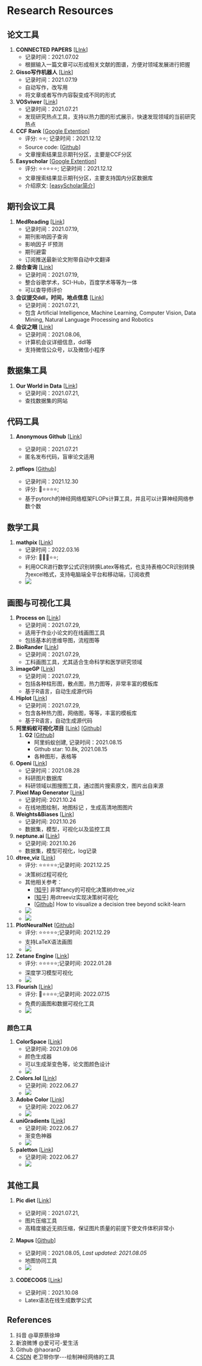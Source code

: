# Research Resources



## 论文工具

1. **CONNECTED PAPERS** [[LInk](https://www.connectedpapers.com/)]
   - 记录时间：2021.07.02
   - 根据输入一篇文章可以形成相关文献的图谱，方便对领域发展进行把握
2. **Gisso写作机器人** [[Link](https://www.giiso.com/#/)]
   - 记录时间：2021.07.19
   - 自动写作，改写用
   - 将文章或者写作内容裂变成不同的形式
3. **VOSviwer** [[Link](https://www.vosviewer.com/)]
   - 记录时间：2021.07.21
   - 发现研究热点工具，支持以热力图的形式展示，快速发现领域的当前研究热点
3. **CCF Rank** [[Google Extention](https://chrome.google.com/webstore/detail/ccfrank/pfcajmbenomfbjnbjhgbnbdjmiklnkie/related)]
   - 评分: ⭐⭐; 记录时间：2021.12.12
   - Source code: [[Github](https://github.com/WenyanLiu/CCFrank4dblp)]
   - 文章搜索结果显示期刊分区，主要是CCF分区
5. **Easyscholar** [[Google Extention](https://chrome.google.com/webstore/detail/easyscholar/njgedjcccpcfmjecccaajkjiphpddfji?hl=en)]
   - 评分: ⭐⭐⭐⭐⭐; 记录时间：2021.12.12
   - 文章搜索结果显示期刊分区，主要支持国内分区数据库
   - 介绍原文: [[easyScholar简介](https://blog.csdn.net/weixin_49328057/article/details/113148625?spm=1001.2014.3001.5502)]



## 期刊会议工具

1. **MedReading** [[Link](https://www.medreading.cn/)]
   - 记录时间：2021.07.19, 
   - 期刊影响因子查询
   - 影响因子 IF预测
   - 期刊避雷
   - 订阅推送最新论文附带自动中文翻译
2. **综合查询** [[Link](http://459.org/)]
   - 记录时间：2021.07.19, 
   - 整合谷歌学术，SCI-Hub，百度学术等等为一体
   - 可以查导师评价
3. **会议提交ddl，时间，地点信息** [[Link](https://jackietseng.github.io/conference_call_for_paper/conferences-with-ccf.html)]
   - 记录时间：2021.07.21, 
   - 包含  Artificial Intelligence, Machine Learning, Computer Vision, Data Mining, Natural Language Processing and Robotics
4. **会议之眼** [[Link](https://www.conferenceeye.cn/#/layout/home)]
   - 记录时间：2021.08.06, 
   - 计算机会议详细信息，ddl等
   - 支持微信公众号，以及微信小程序



## 数据集工具

1. **Our World in Data** [[Link](https://ourworldindata.org/)]
   - 记录时间：2021.07.21, 
   - 查找数据集的网站
   
   

## 代码工具
1. **Anonymous Github** [[Link](https://anonymous.4open.science/)]
   - 记录时间：2021.07.21
   - 匿名发布代码，盲审论文适用
   
2. **ptflops** [[Github](https://github.com/sovrasov/flops-counter.pytorch)]
   - 记录时间：2021.12.30
   - 评分: :star2::star::star::star::star:; 
   - 基于pytorch的神经网络框架FLOPs计算工具，并且可以计算神经网络参数个数
   
   
## 数学工具
1. **mathpix** [[Link](https://mathpix.com/)]
   - 记录时间：2022.03.16
   - 评分: :star2::star2::star2::star::star:; 
   - 利用OCR进行数学公式识别转换Latex等格式，也支持表格OCR识别转换为excel格式，支持电脑端全平台和移动端，订阅收费
   - ![](https://mathpix.com/images/mathpix-page/snip_all@2x.png)







## 画图与可视化工具

1. **Process on** [[Link](https://www.processon.com/)]
   - 记录时间：2021.07.29, 
   - 适用于作业小论文的在线画图工具
   - 包括基本的思维导图，流程图等
2. **BioRander** [[Link](https://biorender.com/)]
   - 记录时间：2021.07.29, 
   - 工科画图工具，尤其适合生命科学和医学研究领域
3. **imageGP** [[Link](http://www.ehbio.com/ImageGP/)]
   - 记录时间：2021.07.29, 
   - 包括各种柱形图，散点图，热力图等，非常丰富的模板库
   - 基于R语言，自动生成源代码
4. **Hiplot** [[Link](https://hiplot.com.cn)]
   - 记录时间：2021.07.29, 
   - 包含各种热力图，网络图，等等，丰富的模板库
   - 基于R语言，自动生成源代码
5. **阿里蚂蚁可视化项目** [[Link](https://antv.vision/en)] [[Github](https://github.com/antvis)]
   1. **G2** [[Github](https://github.com/antvis/G2)]
      - 阿里蚂蚁创建, 记录时间：2021.08.15
      - Github star: 10.8k, 2021.08.15
      - 各种图形，表格等
6. **Openi** [[Link](https://openi.nlm.nih.gov/)]
   - 记录时间：2021.08.28
   - 科研图片数据库
   - 科研领域以图搜图工具，通过图片搜索原文，图片出自来源
7. **Pixel Map Generator** [[Link](https://pixelmap.amcharts.com/)]
   - 记录时间: 2021.10.24
   - 在线地图绘制，地图标记 ，生成高清地图图片
8. **Weights&Biases** [[Link](https://wandb.ai/site)]
   - 记录时间: 2021.10.26
   - 数据集，模型，可视化以及监控工具
9. **neptune.ai** [[Link](https://neptune.ai/)]
    - 记录时间: 2021.10.26
    - 数据集，模型可视化，log记录
10. **dtree_viz** [[Link](https://explained.ai/decision-tree-viz/)]
    - 评分: :star::star::star::star::star:;记录时间: 2021.12.25
    - 决策树过程可视化
    - 其他相关参考：
      - [[知乎](https://zhuanlan.zhihu.com/p/148526713?from_voters_page=true)] 非常fancy的可视化决策树dtree_viz
      - [[知乎](https://zhuanlan.zhihu.com/p/355675645)] 用dtreeviz实现决策树可视化
      - [[Github](https://h1ros.github.io/posts/how-to-visualize-a-decision-tree-beyond-scikit-learn/)] How to visualize a decision tree beyond scikit-learn
    - ![](https://explained.ai/decision-tree-viz/images/samples/diabetes-TD-3-X.svg)
    - ![](https://explained.ai/decision-tree-viz/images/samples/knowledge-TD-3-X.svg)
11. **PlotNeuralNet** [[Github](https://github.com/HarisIqbal88/PlotNeuralNet)]
    - 评分: :star::star::star::star::star:;记录时间: 2021.12.29
    - 支持LaTeX语法画图
    - ![](https://user-images.githubusercontent.com/17570785/50308911-03b3c380-049d-11e9-92d9-ce15669017ad.png)
12. **Zetane Engine** [[Link](https://zetane.com/)]
    - 评分: :star::star::star::star::star:;记录时间: 2022.01.28
    - 深度学习模型可视化
    - ![](https://zetane.com/images/zetane-engine-screenshot-1@2x.png)
12. **Flourish** [[Link](https://flourish.studio)]
    - 评分: :star2::star::star::star::star:;记录时间: 2022.07.15
    - 免费的画图和数据可视化工具
    - ![](images/flourish.png)


### 颜色工具
1. **ColorSpace**  [[Link](https://mycolor.space/)]
   - 记录时间: 2021.09.06
   - 颜色生成器
   - 可以生成渐变色等，论文图颜色设计
   - ![](images/colorspace.png)
2. **Colors.lol**  [[Link](https://colors.lol/)]
   - 记录时间: 2022.06.27
   - ![](images/color_lol.png)
3. **Adobe Color**  [[Link](https://color.adobe.com/create/color-wheel)]
   - 记录时间: 2022.06.27
   - ![](images/adobe_color.png)
4. **uniGradients**  [[Link](https://uigradients.com/#Autumn)]
   - 记录时间: 2022.06.27
   - 渐变色神器
   - ![](images/unigradients.png)
5. **paletton**  [[Link](https://paletton.com/#uid=1000u0kllllaFw0g0qFqFg0w0aF)]
   - 记录时间: 2022.06.27
   - ![](images/paletton.png)


## 其他工具

1. **Pic diet** [[Link](https://www.picdiet.com/)]
   
   - 记录时间：2021.07.21,
   - 图片压缩工具
   - 高精度接近无损压缩，保证图片质量的前提下使文件体积非常小
   
2. **Mapus** [[Github](http://github.com/alyssaxuu/mapus)]
   
   - 记录时间：2021.08.05, *Last updated: 2021.08.05*
   - 地图协同工具
   - ![](https://github.com/alyssaxuu/mapus/blob/master/preview.gif)
   
3. **CODECOGS** [[Link](https://latex.codecogs.com/)]
   
   - 记录时间：2021.10.08
   - Latex语法在线生成数学公式
   
   



## References

1. 抖音 @草原蔡徐坤
2. 新浪微博 @爱可可-爱生活
3. Github @haoranD
3. [CSDN](https://blog.csdn.net/yixieling4397/article/details/103374619) 老卫带你学---绘制神经网络的工具

